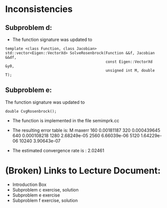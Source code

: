 # Inconsistencies

## Subproblem d:
- The function signature was updated to
```
template <class Function, class Jacobian>
std::vector<Eigen::VectorXd> SolveRosenbrock(Function &&f, Jacobian &&df,
                                             const Eigen::VectorXd &y0,
                                             unsigned int M, double T);
```

## Subproblem e: 
The function signature was updated to
```
double CvgRosenbrock();
```
- The function is implemented in the file semimprk.cc
- The resulting error table is:
              M        maxerr 
            160     0.00181187
            320    0.000439645
            640    0.000108218
           1280    2.68249e-05
           2560    6.66039e-06
           5120    1.64229e-06
          10240    3.90643e-07

- The estimated convergence rate is : 2.02461


# (Broken) Links to Lecture Document:
- Introduction Box
- Subproblem c exercise, solution
- Subproblem e exercise
- Subproblem f exercise, solution